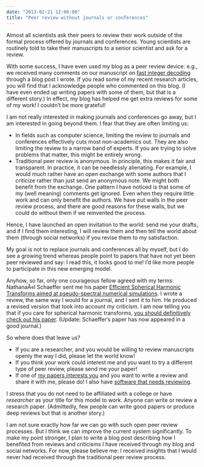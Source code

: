 ```yaml
---
date: "2013-02-21 12:00:00"
title: "Peer review without journals or conferences"
---
```




Almost all scientists ask their peers to review their work outside of the formal process offered by journals and conferences. Young scientists are routinely told to take their manuscripts to a senior scientist and ask for a review.

With some success, I have even used my blog as a peer review device: e.g., we received many comments on our manuscript on [fast integer decoding](http://arxiv.org/abs/1209.2137) through a blog post I wrote. If you read some of my recent research articles, you will find that I acknowledge people who commented on this blog. (I have even ended up writing papers with some of them, but that is a different story.) In effect, my blog has helped me get extra reviews for some of my work! I couldn&rsquo;t be more grateful!

I am not really interested in making journals and conferences go away, but I am interested in going beyond them. I fear that they are often limiting us:

- In fields such as computer science, limiting the review to journals and conferences effectively cuts most non-academics out. They are also limiting the review to a narrow band of experts. If you are trying to solve problems that matter, this might be entirely wrong.
- Traditional peer review is anonymous. In principle, this makes it fair and transparent. In practice, it can be needlessly alienating. For example, I would much rather have an open exchange with some authors that I criticize rather than just send an anonymous note. We might both benefit from the exchange. One pattern I have noticed is that some of my (well meaning) comments get ignored. Even when they require little work and can only benefit the authors. We have put walls in the peer review process, and there are good reasons for these walls, but we could do without them if we reinvented the process. 


Hence, I have launched an open invitation to the world: send me your drafts, and if I find them interesting, I will review them and then tell the world about them (through social networks) if you revise them to my satisfaction.

My goal is not to replace journals and conferences all by myself, but I do see a growing trend whereas people point to papers that have not yet been peer reviewed and say: I read this, it looks good to me! I&rsquo;d like more people to participate in this new emerging model.

Anyhow, so far, only one courageous fellow agreed with my terms: NathanaÃ«l Schaeffer sent me his paper [Efficient Spherical Harmonic Transforms aimed at pseudo-spectral numerical simulations](http://arxiv.org/abs/1202.6522). I wrote a review, the same way I would for a journal, and I sent it to him. He produced a revised version that took into account my criticism. I am now telling you that if you care for spherical harmonic transforms, [you should definitively check out his paper](http://arxiv.org/abs/1202.6522). (Update: Schaeffer&rsquo;s paper has now appeared in a good journal.)

So where does that leave us?

- If you are a researcher, and you would be willing to review manuscripts openly the way I did, please let the world know! 
- If you think your work could interest me and you want to try a different type of peer review, please send me your paper!
- If one of [my papers interests you](http://arxiv.org/a/lemire_d_1) and you want to write a review and share it with me, please do! I also have [software that needs reviewing](https://github.com/lemire). 


I stress that you do not need to be affiliated with a college or have _researcher_ as your title for this model to work. Anyone can write or review a research paper. (Admittedly, few people can write good papers or produce deep reviews but that is another story.)

I am not sure exactly how far we can go with such open peer review processes. But I think we can improve the current system significantly. To make my point stronger, I plan to write a blog post describing how I benefited from reviews and criticisms I have received through my blog and social networks. For now, please believe me: I received insights that I would never had received through the traditional peer review process.

